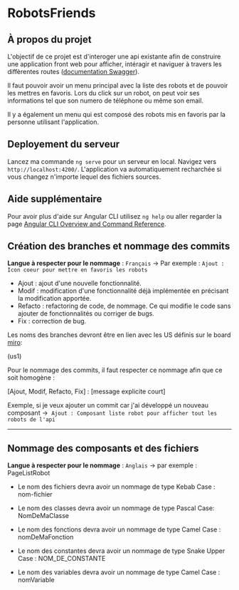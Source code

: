 # RobotsFriends

## À propos du projet

L'objectif de ce projet est d'interoger une api existante afin de construire une application front web pour afficher, intéragir et naviguer à travers les diffèrentes routes ([documentation Swagger](https://robotsfriends.up.railway.app/docs)).

Il faut pouvoir avoir un menu principal avec la liste des robots et de pouvoir les mettres en favoris. Lors du click sur un robot, on peut voir ses informations tel que son numero de téléphone ou même son email.

Il y a également un menu qui est composé des robots mis en favoris par la personne utilisant l'application.

## Deployement du serveur

Lancez ma commande `ng serve` pour un serveur en local. Navigez vers `http://localhost:4200/`. L'application va automatiquement recharchée si vous changez n'importe lequel des fichiers sources.

## Aide supplémentaire 

Pour avoir plus d'aide sur Angular CLI utilisez `ng help` ou aller regarder la page [Angular CLI Overview and Command Reference](https://angular.dev/tools/cli).

## Création des branches et nommage des commits

**Langue à respecter pour le nommage** : `Français` -> Par exemple : `Ajout : Icon coeur pour mettre en favoris les robots`

- Ajout : ajout d'une nouvelle fonctionnalité.
- Modif : modification d'une fonctionnalité déjà implémentée en précisant la modification apportée.
- Refacto : refactoring de code, de nommage. Ce qui modifie le code sans ajouter de fonctionnalités ou corriger de bugs.
- Fix : correction de bug.

Les noms des branches devront être en lien avec les US définis sur le board [miro](https://miro.com/welcomeonboard/UFJ3bk13a2xEaFVYMmE0OUdxYVowM1VvSTFuY05mNW40U3JHTmM5SktVQ2tzaDhVemRRVFRWWFBubkpoblhGOHwzNDU4NzY0NTM2MjEwNzYzOTQwfDI=?share_link_id=677541992365):

(us1)

Pour le nommage des commits, il faut respecter ce nommage afin que ce soit homogène :

[Ajout, Modif, Refacto, Fix] : [message explicite court]

Exemple, si je veux ajouter un commit car j'ai développé un nouveau composant -> 
`Ajout : Composant liste robot pour afficher tout les robots de l'api`

---

## Nommage des composants et des fichiers

**Langue à respecter pour le nommage** : `Anglais` -> par exemple : PageListRobot

- Le nom des fichiers devra avoir un nommage de type Kebab Case : nom-fichier


- Le nom des classes devra avoir un nommage de type Pascal Case: NomDeMaClasse


- Le nom des fonctions devra avoir un nommage de type Camel Case : nomDeMaFonction


- Le nom des constantes devra avoir un nommage de type  Snake Upper Case : NOM_DE_CONSTANTE


- Le nom des variables devra avoir un nommage de type Camel Case : nomVariable